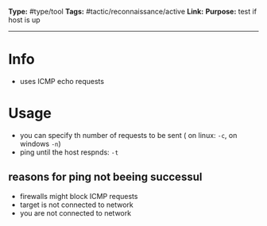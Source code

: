 **Type:** #type/tool
**Tags:**  #tactic/reconnaissance/active 
**Link:** 
**Purpose:** test if host is up

---
# Info
- uses ICMP echo requests
# Usage
- you can specify th number of requests to be sent ( on linux: `-c`, on windows `-n`)
- ping until the host respnds: `-t`
## reasons for ping not beeing successul
- firewalls might block ICMP requests
- target is not connected to network
- you are not connected to network 
